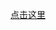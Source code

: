 <a href="https://t.me/calmedrainers" rel="nofollow"><font style="vertical-align: inherit;"><font style="vertical-align: inherit;">点击这里</font></font></a>
